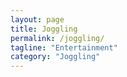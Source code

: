 ```yaml
---
layout: page 
title: Joggling 
permalink: /joggling/
tagline: "Entertainment"
category: "Joggling"
---
```

